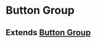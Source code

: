 # Button Group

## Extends [Button Group](https://v4.mui.com/components/button-group/#button-group)
